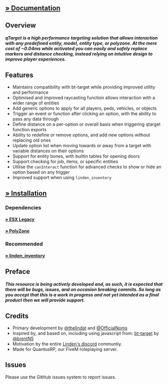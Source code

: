 ## [» Documentation](https://quantusrp.github.io/qtarget/)
## Overview
##### qTarget is a high performance targeting solution that allows interaction with any predefined entity, model, entity type, or polyzone. At the mere cost of ~0.04ms while activated you can easily and safely replace markers and distance checking, instead relying on intuitive design to improve player experiences.

## Features 
- Maintains compatibility with bt-target while providing improved utility and performance
- Optimised and improved raycasting function allows interaction with a wider range of entities
- Add generic options to apply for all players, peds, vehicles, or objects
- Trigger an event or function after clicking an option, with the ability to pass any data through
- Define distance on a per-option or overall basis when triggering qtarget function exports
- Ability to redefine or remove options, and add new options without replacing old ones
- Update option list when moving towards or away from a target with variable distances on their options
- Support for entity bones, with builtin tables for opening doors
- Support checking for job, items, or specific entities
- Utilise the `canInteract` function for advanced checks to show or hide an option based on any trigger
- Improved support when using `linden_inventory`


## [» Installation](https://github.com/QuantusRP/qtarget/wiki/Installation)
### Dependencies
#### [» ESX Legacy](https://github.com/esx-framework/esx-legacy)
#### [» PolyZone](https://github.com/mkafrin/PolyZone)
### Recommended
#### [» linden_inventory](https://github.com/thelindat/linden_inventory)


## Preface
##### This resource is being actively developed and, as such, it is expected that there will be bugs, issues, and on occasion breaking commits. So long as you accept that this is a work in progress and not yet intended as a final product then we will provide support.

## Credits
- Primary development by [@thelindat](https://github.com/thelindat) and [@OfficialNoms](https://github.com/OfficialNoms)
- Inspired by, and based on, including using javascript from: [bt-target](https://github.com/brentN5/bt-target) by [@brentN5](https://github.com/brentN5)
- Motivation by the entire [Linden's discord](https://discord.gg/4V6VwvBEzQ) communtiy.
- Made for QuantusRP, our FiveM roleplaying server.

## Issues
Please use the GitHub issues system to report issues. 
